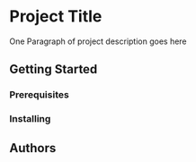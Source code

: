 # Project Title

One Paragraph of project description goes here

## Getting Started



### Prerequisites


### Installing





## Authors



